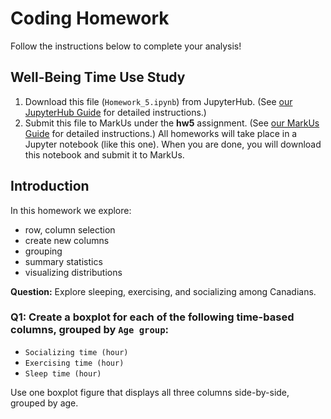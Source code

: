 # Coding Homework

Follow the instructions below to complete your analysis!

## Well-Being Time Use Study

1. Download this file (`Homework_5.ipynb`) from JupyterHub. (See [our JupyterHub Guide](../../../guides/jupyterhub_guide.ipynb) for detailed instructions.)
2. Submit this file to MarkUs under the **hw5** assignment. (See [our MarkUs Guide](../../../guides/markus_guide.ipynb) for detailed instructions.)
All homeworks will take place in a Jupyter notebook (like this one). When you are done, you will download this notebook and submit it to MarkUs.

## Introduction

In this homework we explore:
- row, column selection
- create new columns
- grouping
- summary statistics
- visualizing distributions

**Question:** Explore sleeping, exercising, and socializing among Canadians.

### Q1: Create a boxplot for each of the following time-based columns, grouped by `Age group`:
- `Socializing time (hour)`
- `Exercising time (hour)`
- `Sleep time (hour)`

Use one boxplot figure that displays all three columns side-by-side, grouped by age.
